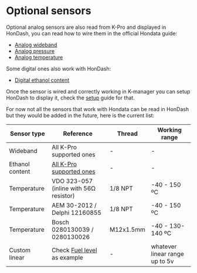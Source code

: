 # Optional sensors

Optional analog sensors are also read from K-Pro and displayed in HonDash, you can read how to wire them in the official Hondata guide:
* [Analog wideband](https://www.hondata.com/help/kmanager/index.html?analog_wideband.htm)
* [Analog pressure](https://www.hondata.com/help/kmanager/index.html?analog_pressure.htm)
* [Analog temperature](https://www.hondata.com/help/kmanager/index.html?analog_temperature.htm)

Some digital ones also work with HonDash:
* [Digital ethanol content](https://www.hondata.com/help/kmanager/index.html?flex_fuel.htm)

Once the sensor is wired and correctly working in K-manager you can setup HonDash to display it, check the [setup](https://pablobuenaposada.github.io/HonDash/SETUP.html) guide for that.

For now not all the sensors that work with Hondata can be read in HonDash but they would be added in the future, here is the current list:

Sensor type | Reference | Thread | Working range
------- | --------- | ------ | ------
Wideband | All K-Pro supported ones | - | -
Ethanol content | [All K-Pro supported ones](https://www.hondata.com/help/kmanager/index.html?flex_fuel.htm) | - | -
Temperature | VDO 323-057 (inline with 56Ω resistor) | 1/8 NPT | -40 - 150 ºC
Temperature | AEM 30-2012 / Delphi 12160855 | 1/8 NPT | -40 - 150 ºC     
Temperature | Bosch 0280130039 / 0280130026 | M12x1.5mm | -40 - 130-140 ºC
Custom linear | Check [Fuel level](/FUEL.html) as example | - | whatever linear range up to 5v